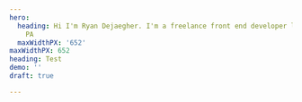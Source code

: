 ```yaml
---
hero:
  heading: Hi I'm Ryan Dejaegher. I'm a freelance front end developer living in Philadelphia,
    PA
  maxWidthPX: '652'
maxWidthPX: 652
heading: Test
demo: ''
draft: true

---
```

